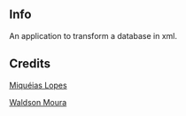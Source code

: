 ## Info
An application to transform a database in xml.

## Credits
[Miquéias Lopes](mailto:miqueias.lopes@gmail.com)

[Waldson Moura](mailto:mourawaldson@gmail.com)